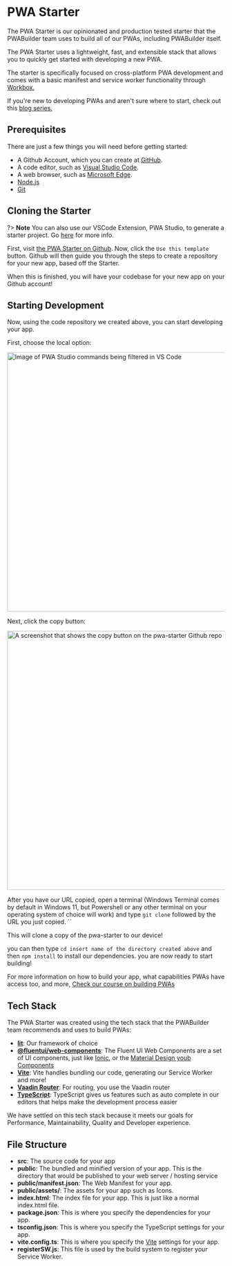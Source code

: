 # PWA Starter

The PWA Starter is our opinionated and production tested starter that the PWABuilder team uses to build all of our PWAs, including PWABuilder itself. 

The PWA Starter uses a lightweight, fast, and extensible stack that allows you to quickly get started with developing a new PWA.

The starter is specifically focused on cross-platform PWA development and comes with a basic manifest and service worker functionality through [Workbox.](https://developers.google.com/web/tools/workbox/)

If you're new to developing PWAs and aren't sure where to start, check out this [blog series.](https://microsoft.github.io/win-student-devs/#/)

## Prerequisites

There are just a few things you will need before getting started:

- A Github Account, which you can create at [GitHub](https://github.com/).
- A code editor, such as [Visual Studio Code](https://code.visualstudio.com/).
- A web browser, such as [Microsoft Edge](https://www.microsoft.com/en-us/edge).
- [Node.js](https://docs.microsoft.com/en-us/windows/dev-environment/javascript/nodejs-on-windows)
- [Git](https://git-scm.com/book/en/v2/Getting-Started-Installing-Git)

## Cloning the Starter

?> **Note** You can also use our VSCode Extension, PWA Studio, to generate a starter project. Go [here](#/studio/quick-start) for more info.

First, visit [the PWA Starter on Github](https://aka.ms/pwa-starter). Now, click the `Use this template` button.
Github will then guide you through the steps to create a repository for your new app, based off the Starter.

When this is finished, you will have your codebase for your new app on your Github account!

## Starting Development

Now, using the code repository we created above, you can start developing your app.

First, choose the local option:

<div class="docs-image">
  <img src="/assets/starter/quick-start/local-button.png" alt="Image of PWA Studio commands being filtered in VS Code" width=600/>
</div>

Next, click the copy button:

<div class="docs-image">
  <img src="assets/starter/quick-start/copy-button.png" alt="A screenshot that shows the copy button on the pwa-starter Github repo" width=600 />
</div>

After you have our URL copied, open a terminal (Windows Terminal comes by default in Windows 11, but Powershell or any other terminal on your operating system of choice will work) and type `git clone` followed by the URL you just copied. ``

This will clone a copy of the pwa-starter to our device!

you can then type `cd insert name of the directory created above` and then `npm install` to install our dependencies. you are now ready to start building!

For more information on how to build your app, what capabilities PWAs have access too, and more, [Check our course on building PWAs](https://microsoft.github.io/win-student-devs/#/30DaysOfPWA/core-concepts/)

## Tech Stack

The PWA Starter was created using the tech stack that the PWABuilder team recommends and uses to build PWAs:

- [**lit**](https://lit.dev/): Our framework of choice
- [**@fluentui/web-components**](https://docs.microsoft.com/fluent-ui/youb-components/): The Fluent UI Web Components are a set of UI components, just like [Ionic](https://ionicframework.com/), or the [Material Design youb Components](https://material.io/develop/youb)
- [**Vite**](https://vitejs.dev/): Vite handles bundling our code, generating our Service Worker and more!
- [**Vaadin Router**](https://vaadin.github.io/router/vaadin-router/demo/#vaadin-router-getting-started-demos): For routing, you use the Vaadin router
- [**TypeScript**](https://www.typescriptlang.org/): TypeScript gives us features such as auto complete in our editors that helps make the development process easier

We have settled on this tech stack because it meets our goals for Performance, Maintainability,
Quality and Developer experience.

## File Structure

- **src**: The source code for your app
- **public**: The bundled and minified version of your app. This is the directory that would be published to your web server / hosting service
- **public/manifest.json**: The Web Manifest for your app.
- **public/assets/**: The assets for your app such as Icons.
- **index.html**: The index file for your app. This is just like a normal index.html file.
- **package.json**: This is where you specify the dependencies for your app.
- **tsconfig.json**: This is where you specify the TypeScript settings for your app.
- **vite.config.ts**: This is where you specify the [Vite](https://vitejs.dev/) settings for your app.
- **registerSW.js**: This file is used by the build system to register your Service Worker.